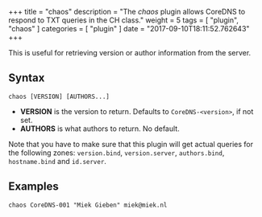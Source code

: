 +++
title = "chaos"
description = "The *chaos* plugin allows CoreDNS to respond to TXT queries in the CH class."
weight = 5
tags = [ "plugin", "chaos" ]
categories = [ "plugin" ]
date = "2017-09-10T18:11:52.762643"
+++

This is useful for retrieving version or author information from the server.

## Syntax

~~~
chaos [VERSION] [AUTHORS...]
~~~

* **VERSION** is the version to return. Defaults to `CoreDNS-<version>`, if not set.
* **AUTHORS** is what authors to return. No default.

Note that you have to make sure that this plugin will get actual queries for the
following zones: `version.bind`, `version.server`, `authors.bind`, `hostname.bind` and
`id.server`.

## Examples

~~~
chaos CoreDNS-001 "Miek Gieben" miek@miek.nl
~~~
